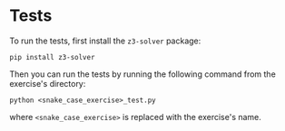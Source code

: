 # Tests

To run the tests, first install the `z3-solver` package:

```
pip install z3-solver
```

Then you can run the tests by running the following command from the exercise's directory:

```
python <snake_case_exercise>_test.py
```

where `<snake_case_exercise>` is replaced with the exercise's name.
